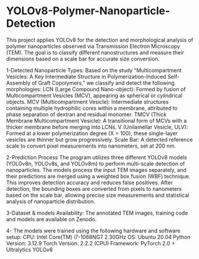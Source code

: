 # YOLOv8-Polymer-Nanoparticle-Detection
This project applies YOLOv8 for the detection and morphological analysis of polymer nanoparticles observed via Transmission Electron Microscopy (TEM). The goal is to classify different nanostructures and measure their dimensions based on a scale bar for accurate size conversion.

 1-Detected Nanoparticle Types:
Based on the study "Multicompartment Vesicles: A Key Intermediate Structure in Polymerization-Induced Self-Assembly of Graft Copolymers," we classify and detect the following morphologies:
  LCN (Large Compound Nano-object): Formed by fusion of Multicompartment Vesicles (MCV), appearing as spherical or cylindrical objects.
  MCV (Multicompartment Vesicle): Intermediate structures containing multiple hydrophilic cores within a membrane, attributed to phase separation of dextran and residual monomer.
  TMCV (Thick Membrane Multicompartment Vesicle): A transitional form of MCVs with a thicker membrane before merging into LCNs.
  V (Unilamellar Vesicle, ULV): Formed at a lower polymerization degree (X = 100), these single-layer vesicles are thinner but grow progressively.
  Scale Bar: A detected reference scale to convert pixel measurements into nanometers, set at 200 nm.

2-Prediction Process
The program utilizes three different YOLOv8 models (YOLOv8n, YOLOv8s, and YOLOv8m) to perform multi-scale detection of nanoparticles. The models process the input TEM images separately, and their predictions are merged using a weighted box fusion (WBF) technique. This improves detection accuracy and reduces false positives.
After detection, the bounding boxes are converted from pixels to nanometers based on the scale bar, allowing precise size measurements and statistical analysis of nanoparticle distribution.

3-Dataset & models Availability:
The annotated TEM images, training code and models are available on Zenodo.

4- The models were trained using the following hardware and software setup:
CPU: Intel Core(TM) i7-1068NG7 2.30GHz
OS: Ubuntu 20.04
Python Version: 3.12.9
Torch Version: 2.2.2 (CPU)
Framework: PyTorch 2.0 + Ultralytics YOLOv8
